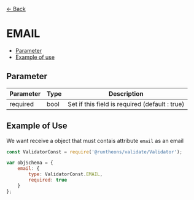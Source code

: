 [<- Back](https://github.com/Runtheons/runtheons-validate#type)

# EMAIL

- [Parameter](https://github.com/Runtheons/runtheons-validate/blob/master/doc/email.md#parameter)
- [Example of use](https://github.com/Runtheons/runtheons-validate/blob/master/doc/email.md#example-of-use)

## Parameter

| Parameter | Type | Description                                    |
| --------- | ---- | ---------------------------------------------- |
| required  | bool | Set if this field is required (default : true) |

## Example of Use

We want receive a object that must contais attribute `email` as an email

```javascript
const ValidatorConst = require('@runtheons/validate/Validator');

var objSchema = {
	email: {
		type: ValidatorConst.EMAIL,
		required: true
	}
};
```

